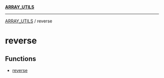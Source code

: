 [**ARRAY_UTILS**](../README.md)

***

[ARRAY_UTILS](../README.md) / reverse

# reverse

## Functions

- [reverse](functions/reverse.md)
